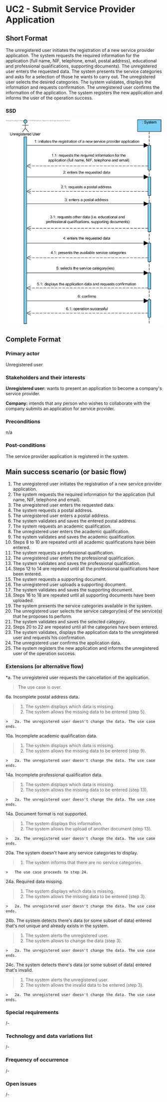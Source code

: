 # UC2 - Submit Service Provider Application

## Short Format

The unregistered user initiates the registration of a new service provider application. 
The system requests the required information for the application (full name, NIF, 
telephone, email, postal address), educational and professional qualifications, 
supporting documents). The unregistered user enters the requested data. The system presents 
the service categories and asks for a selection of those he wants to carry out. 
The unregistered user selects the desired categories. The system validates, displays 
the information and requests confirmation. The unregistered user confirms the information 
of the application. The system registers the new application and informs the user of the operation success.

### SSD
![SSD_UC2.png](SSD_UC2.png)

## Complete Format

### Primary actor
Unregistered user

### Stakeholders and their interests
**Unregistered user:** wants to present an application to become a company's service provider.

**Company:** intends that any person who wishes to collaborate with the company submits an 
application for service provider.

### Preconditions
n/a

### Post-conditions
The service provider application is registered in the system.

## Main success scenario (or basic flow)

1. The unregistered user initiates the registration of a new service provider application.
2. The system requests the required information for the application (full name, NIF, telephone and email).
3. The unregistered user enters the requested data.
4. The system requests a postal address.
5. The unregistered user enters a postal address.
6. The system validates and saves the entered postal address.
7. The system requests an academic qualification.
8. The unregistered user enters the academic qualification.
9. The system validates and saves the academic qualification.
10. Steps 8 to 10 are repeated until all academic qualifications have been entered.
11. The system requests a professional qualification.
12. The unregistered user enters the professional qualification.
13. The system validates and saves the professional qualification.
14. Steps 12 to 14 are repeated until all the professional qualifications have been entered.
15. The system requests a supporting document.
16. The unregistered user uploads a supporting document.
17. The system validates and saves the supporting document.
18. Steps 16 to 18 are repeated until all supporting documents have been uploaded.
19. The system presents the service categories available in the system.
20. The unregistered user selects the service category(ies) of the service(s) that he proposes to perform.
21. The system validates and saves the selected category.
22. Steps 20 to 22 are repeated until all the categories have been entered.
23. The system validates, displays the application data to the unregistered user and requests his confirmation.
24. The unregistered user confirms the application data.
25. The system registers the new application and informs the unregistered user of the operation success.

### Extensions (or alternative flow)

*a. The unregistered user requests the cancellation of the application.
>	The use case is over.

6a. Incomplete postal address data.
>   1.  The system displays which data is missing.
>	2.  The system allows the missing data to be entered (step 5).
>
    >   2a. The unregistered user doesn't change the data. The use case ends.

10a. Incomplete academic qualification data.
>   1.  The system displays which data is missing.
>   2.  The system allows the missing data to be entered (step 9).
>
    >   2a. The unregistered user doesn't change the data. The use case ends.

14a. Incomplete professional qualification data.
>   1.  The system displays which data is missing.
>	2.  The system allows the missing data to be entered (step 13).
>
    >   2a. The unregistered user doesn't change the data. The use case ends.

14a. Document format is not supported.
>   1.  The system displays this information.
>	2.  The system allows the upload of another document (step 13).
>
    >   2a. The unregistered user doesn't change the data. The use case ends.

20a. The system doesn't have any service categories to display.
>   1.  The system informs that there are no service categories.
>
    >   The use case proceeds to step 24.

24a. Required data missing.
>   1.  The system displays which data is missing.
>	2.  The system allows the missing data to be entered (step 3).
>
    >   2a. The unregistered user doesn't change the data. The use case ends.

24b. The system detects there's data (or some subset of data) entered that's 
not unique and already exists in the system.
>   1.  The system alerts the unregistered user.
>	2.  The system allows to change the data (step 3).
>
    >   2a. The unregistered user doesn't change the data. The use case ends.

24c. The system detects there's data (or some subset of data) entered 
that's invalid.
>   1.  The system alerts the unregistered user.
>	2.  The system allows the invalid data to be entered (step 3).
>
    >   2a. The unregistered user doesn't change the data. The use case ends.

### Special requirements
/-

### Technology and data variations list
/-

### Frequency of occurrence
/-

### Open issues
/-
